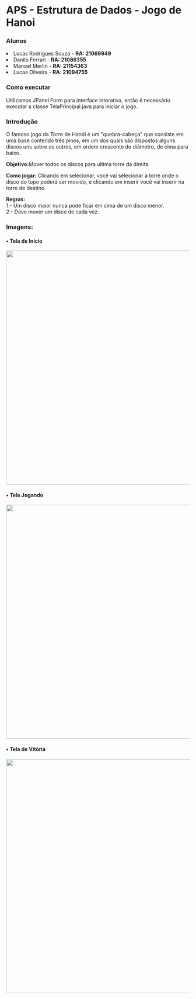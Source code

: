 # APS - Estrutura de Dados - Jogo de Hanoi
<h3> Alunos </h3>
<li>Lucas Rodrigues Souza - <b>RA: 21069949 </b></li>
<li>Danilo Ferrari - <b>RA: 21086355</b></li>
<li>Manoel Merlin - <b>RA: 21154363</b></li>
<li>Lucas Oliveira - <b>RA: 21094755</b></li>
<h3>Como executar</h3>
Utilizamos JPanel Form para interface interativa, então é necessário executar a classe TelaPrincipal.java para iniciar o jogo.


<h3> Introdução </h3>
O famoso jogo da Torre de Hanói é um "quebra-cabeça" que consiste em uma base contendo três pinos, em um dos quais são dispostos alguns discos uns sobre os outros, em ordem crescente de diâmetro, de cima para baixo.

<p><b>Objetivo:</b>Mover todos os discos para ultima torre da direita.
<p><b> Como jogar: </b> Clicando em selecionar, você vai selecionar a torre onde o disco do topo poderá ser movido, e clicando em inserir você vai inserir na torre de destino.
<p><b>Regras:</b> <br>1 - Um disco maior nunca pode ficar em cima de um disco menor.<br>2 - Deve mover um disco de cada vez.

<h3> Imagens: </h3>

<h4> • Tela de Início </h4>
<img width="640px"src="https://i.imgur.com/Tb9X2eI.png"/>

<h4> • Tela Jogando </h4>
<img width="640px"src="https://i.imgur.com/xOCaazV.png"/>

<h4> • Tela de Vitória </h4>
<img width="640px"src="https://i.imgur.com/D317AcG.png"/>

